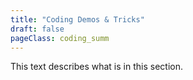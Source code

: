 ```yaml
---
title: "Coding Demos & Tricks" 
draft: false
pageClass: coding_summ
---
```


This text describes what is in this section. 